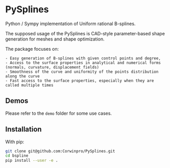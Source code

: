# PySplines

Python / Sympy implementation of Uniform rational B-splines.

The supposed usage of the PySplines is CAD-style parameter-based shape generation for meshes and shape optimization.

The package focuses on:

    - Easy generation of B-splines with given control points and degree,
    - Access to the surface properties in analytical and numerical forms (normals, curvature, displacement fields)
    - Smoothness of the curve and uniformity of the points distribution along the curve
    - Fast access to the surface properties, especially when they are called multiple times

## Demos

Please refer to the ```demo``` folder for some use cases.

## Installation

With pip:

```bash
git clone git@github.com:Corwinpro/PySplines.git
cd bspline
pip install --user -e .
```

